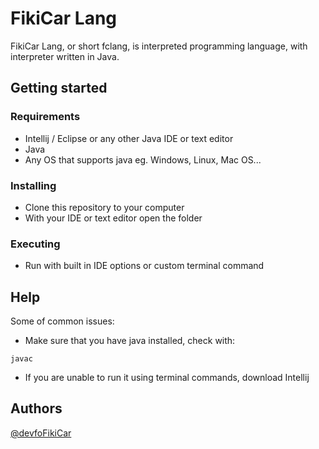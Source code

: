 # FikiCar Lang
FikiCar Lang, or short fclang, is interpreted programming language, with interpreter written in Java.

## Getting started
### Requirements
* Intellij / Eclipse or any other Java IDE or text editor
* Java
* Any OS that supports java eg. Windows, Linux, Mac OS...

### Installing

* Clone this repository to your computer
* With your IDE or text editor open the folder

### Executing
* Run with built in IDE options or custom terminal command


## Help

Some of common issues:
* Make sure that you have java installed, check with:
```
javac
```
* If you are unable to run it using terminal commands, download Intellij


## Authors

[@devfoFikiCar](https://github.com/devfoFikiCar)
